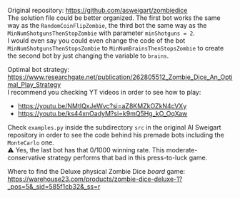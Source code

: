 Original repository: https://github.com/asweigart/zombiedice  
The solution file could be better organized. The first bot works the same way as the `RandomCoinFlipZombie`, the third bot the same way as the `MinNumShotgunsThenStopZombie` with parameter `minShotguns = 2`.  
I would even say you could even change the code of the bot `MinNumShotgunsThenStopsZombie` to `MinNumBrainsThenStopsZombie` to create the second bot by just changing the variable to `brains`.  

Optimal bot strategy: https://www.researchgate.net/publication/262805512_Zombie_Dice_An_Optimal_Play_Strategy  
I recommend you checking YT videos in order to see how to play: 
* https://youtu.be/NMtlQxJeWvc?si=aZ8KMZkOZkN4cVXy
* https://youtu.be/ks44xnOadyM?si=k9mQ5Hg_kO_OqXaw

Check `examples.py` inside the subdirectory `src` in the original Al Sweigart repository in order to see the code behind his premade bots including the `MonteCarlo` one.  
⚠️ Yes, the last bot has that 0/1000 winning rate. This moderate-conservative strategy performs that bad in this press-to-luck game.   

Where to find the Deluxe physical Zombie Dice _board_ game: https://warehouse23.com/products/zombie-dice-deluxe-1?_pos=5&_sid=585f1cb32&_ss=r
